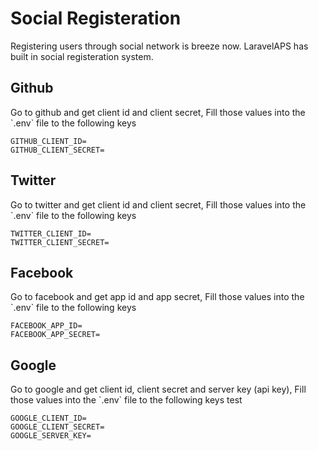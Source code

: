 <h1 class="fsz-xl tt-u ls-16">Social Registeration</h1>
Registering users through social network is breeze now. LaravelAPS has built in social registeration system.

<h2 class="fsz-lg tt-u ls-16 c-gray mt-6 bdB">Github</h2>
Go to github and get client id and client secret, Fill those values into the `.env` file to the following keys

    GITHUB_CLIENT_ID=
    GITHUB_CLIENT_SECRET=


<h2 class="fsz-lg tt-u ls-16 c-gray mt-6 bdB">Twitter</h2>    
Go to twitter and get client id and client secret, Fill those values into the `.env` file to the following keys

    TWITTER_CLIENT_ID=
    TWITTER_CLIENT_SECRET=    
    
<h2 class="fsz-lg tt-u ls-16 c-gray mt-6 bdB">Facebook</h2>    
Go to facebook and get app id and app secret, Fill those values into the `.env` file to the following keys

    FACEBOOK_APP_ID=
    FACEBOOK_APP_SECRET=    
    
<h2 class="fsz-lg tt-u ls-16 c-gray mt-6 bdB">Google</h2>    
Go to google and get client id, client secret and server key (api key), Fill those values into the `.env` file to the following keys test

    GOOGLE_CLIENT_ID=
    GOOGLE_CLIENT_SECRET=
    GOOGLE_SERVER_KEY=    
